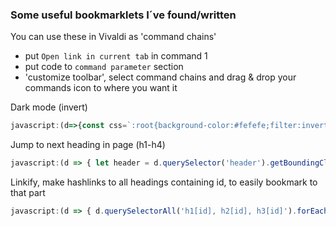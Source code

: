 ### Some useful bookmarklets I´ve found/written

You can use these in Vivaldi as 'command chains'
* put `Open link in current tab` in command 1
* put code to `command parameter` section
* 'customize toolbar', select command chains and drag & drop your commands icon to where you want it  

Dark mode (invert)
```js
javascript:(d=>{const css=`:root{background-color:#fefefe;filter:invert(100%)}*{background-color:inherit}img:not([src*=".svg"]),video{filter: invert(100%)}`,style,id="dark-theme-snippet",ee=d.getElementById(id);if(null!=ee){ee.parentNode.removeChild(ee)}else{style=d.createElement('style');style.type="text/css";style.id=id;if(style.styleSheet){style.styleSheet.cssText=css}else{style.appendChild(d.createTextNode(css))}(d.head||d.querySelector('head')).appendChild(style)}setTimeout(()=>{const t=window.location.href;window.history.replaceState("stateObj","",t)},300)})(document);
```

Jump to next heading in page (h1-h4)
```js
javascript:(d => { let header = d.querySelector('header').getBoundingClientRect().height || 0; let heading = [...document.querySelectorAll('h1,h2,h3,h4')].find(el => { return el.getBoundingClientRect().top > 300 }); scrollTo({ behavior: "smooth", top: heading.offsetTop - header });})(document);
```

Linkify, make hashlinks to all headings containing id, to easily bookmark to that part
```js
javascript:(d => { d.querySelectorAll('h1[id], h2[id], h3[id]').forEach(el => { const l = d.createElement('a'); l.innerText = '🔗';  l.setAttribute('href', `#${el.id}`); el.prepend(l); });})(document);
```

